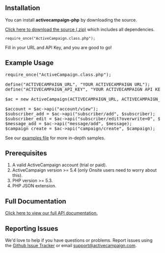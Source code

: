## Installation

You can install **activecampaign-php** by downloading the source.

[Click here to download the source (.zip)](https://github.com/ActiveCampaign/activecampaign-api-php/zipball/master) which includes all dependencies.

`require_once("ActiveCampaign.class.php");`

Fill in your URL and API Key, and you are good to go!

## Example Usage

<pre>
require_once("ActiveCampaign.class.php");

define("ACTIVECAMPAIGN_URL", "YOUR ACTIVECAMPAIGN URL");
define("ACTIVECAMPAIGN_API_KEY", "YOUR ACTIVECAMPAIGN API KEY");

$ac = new ActiveCampaign(ACTIVECAMPAIGN_URL, ACTIVECAMPAIGN_API_KEY);

$account = $ac->api("account/view");
$subscriber_add = $ac->api("subscriber/add", $subscriber);
$subscriber_edit = $ac->api("subscriber/edit?overwrite=0", $subscriber);
$message_add = $ac->api("message/add", $message);
$campaign_create = $ac->api("campaign/create", $campaign);
</pre>

See our [examples file](https://github.com/ActiveCampaign/activecampaign-api-php/blob/master/examples.php) for more in-depth samples.

## Prerequisites

1. A valid ActiveCampaign account (trial or paid).
2. ActiveCampaign version >= 5.4 (only Onsite users need to worry about this).
3. PHP version >= 5.3.
4. PHP JSON extension.

## Full Documentation

[Click here to view our full API documentation.](http://activecampaign.com/api)

## Reporting Issues

We'd love to help if you have questions or problems. Report issues using the [Github Issue Tracker](https://github.com/ActiveCampaign/activecampaign-api-php/issues) or email support@activecampaign.com.